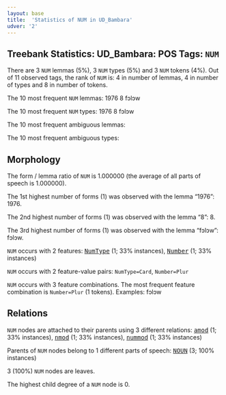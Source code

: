 ```yaml
---
layout: base
title:  'Statistics of NUM in UD_Bambara'
udver: '2'
---
```


## Treebank Statistics: UD_Bambara: POS Tags: `NUM`

There are 3 `NUM` lemmas (5%), 3 `NUM` types (5%) and 3 `NUM` tokens (4%).
Out of 11 observed tags, the rank of `NUM` is: 4 in number of lemmas, 4 in number of types and 8 in number of tokens.

The 10 most frequent `NUM` lemmas: 1976 8 fɔlɔw

The 10 most frequent `NUM` types:  1976 8 fɔlɔw

The 10 most frequent ambiguous lemmas: 

The 10 most frequent ambiguous types:  



## Morphology

The form / lemma ratio of `NUM` is 1.000000 (the average of all parts of speech is 1.000000).

The 1st highest number of forms (1) was observed with the lemma “1976”: 1976.

The 2nd highest number of forms (1) was observed with the lemma “8”: 8.

The 3rd highest number of forms (1) was observed with the lemma “fɔlɔw”: fɔlɔw.

`NUM` occurs with 2 features: <tt><a href="bm-feat-NumType.html">NumType</a></tt> (1; 33% instances), <tt><a href="bm-feat-Number.html">Number</a></tt> (1; 33% instances)

`NUM` occurs with 2 feature-value pairs: `NumType=Card`, `Number=Plur`

`NUM` occurs with 3 feature combinations.
The most frequent feature combination is `Number=Plur` (1 tokens).
Examples: fɔlɔw


## Relations

`NUM` nodes are attached to their parents using 3 different relations: <tt><a href="bm-dep-amod.html">amod</a></tt> (1; 33% instances), <tt><a href="bm-dep-nmod.html">nmod</a></tt> (1; 33% instances), <tt><a href="bm-dep-nummod.html">nummod</a></tt> (1; 33% instances)

Parents of `NUM` nodes belong to 1 different parts of speech: <tt><a href="bm-pos-NOUN.html">NOUN</a></tt> (3; 100% instances)

3 (100%) `NUM` nodes are leaves.

The highest child degree of a `NUM` node is 0.

